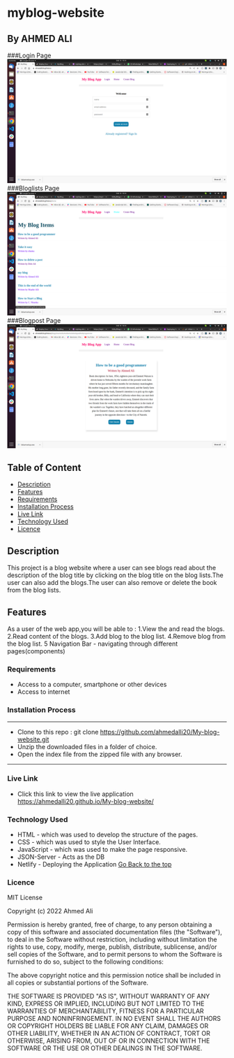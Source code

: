 # myblog-website
 ## By AHMED ALI
###Login Page
![login page](https://github.com/ahmedalli20/My-blog-website/blob/[branch]/login.png)
###Bloglists Page
![login page](https://github.com/ahmedalli20/My-blog-website/blob/[branch]/bloglist.png)
###Blogpost Page
![login page](https://github.com/ahmedalli20/My-blog-website/blob/[branch]/blogpost.png)

 ## Table of Content
 - [Description](#description)
 - [Features](#features)
 - [Requirements](#requirements)
 - [Installation Process](#installation-process)
 - [Live Link](#live-link)
 - [Technology Used](#technology-used)
 - [Licence](#licence)


 ## Description
 <p>This project is a blog website where a user can see blogs read about the description of the blog title by clicking on the blog title on the blog lists.The user can also add the blogs.The user can also remove or delete the book from the blog lists.</p>

## Features

As a user of the web app,you will be able to :
1.View the and read the blogs.
2.Read content of the blogs.
3.Add blog to the blog list.
4.Remove blog from the blog list.
5 Navigation Bar - navigating through different pages(components)

 ###  Requirements
 * Access to  a computer, smartphone or other devices
 * Access to internet


 ### Installation Process
 ****
* Clone to this repo : git clone https://github.com/ahmedalli20/My-blog-website.git
* Unzip the downloaded files in a folder of choice.
* Open the index file from the zipped file with any browser.
 ****


### Live Link
- Click this link to view the live application https://ahmedalli20.github.io/My-blog-website/ 


### Technology Used
* HTML - which was used to develop the structure of the pages.
* CSS - which was used to style the User Interface.
* JavaScript - which was used to make the page responsive.
* JSON-Server - Acts as the DB
* Netlify - Deploying the Application
[Go Back to the top](#myblog-website)

### Licence

MIT License

Copyright (c) 2022 Ahmed Ali

Permission is hereby granted, free of charge, to any person obtaining a copy
of this software and associated documentation files (the "Software"), to deal
in the Software without restriction, including without limitation the rights
to use, copy, modify, merge, publish, distribute, sublicense, and/or sell
copies of the Software, and to permit persons to whom the Software is
furnished to do so, subject to the following conditions:

The above copyright notice and this permission notice shall be included in all
copies or substantial portions of the Software.

THE SOFTWARE IS PROVIDED "AS IS", WITHOUT WARRANTY OF ANY KIND, EXPRESS OR
IMPLIED, INCLUDING BUT NOT LIMITED TO THE WARRANTIES OF MERCHANTABILITY,
FITNESS FOR A PARTICULAR PURPOSE AND NONINFRINGEMENT. IN NO EVENT SHALL THE
AUTHORS OR COPYRIGHT HOLDERS BE LIABLE FOR ANY CLAIM, DAMAGES OR OTHER
LIABILITY, WHETHER IN AN ACTION OF CONTRACT, TORT OR OTHERWISE, ARISING FROM,
OUT OF OR IN CONNECTION WITH THE SOFTWARE OR THE USE OR OTHER DEALINGS IN THE
SOFTWARE.


